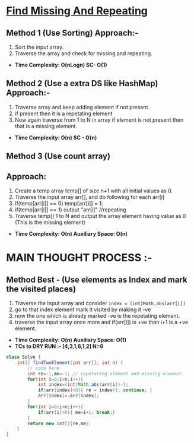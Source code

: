# [**Find Missing And Repeating**](https://practice.geeksforgeeks.org/problems/find-missing-and-repeating2512/1#)
## **Method 1 (Use Sorting) Approach:-**
1. Sort the input array.
2. Traverse the array and check for missing and repeating.

- **Time Complexity: O(nLogn) SC- O(1)**
## **Method 2 (Use a extra DS like HashMap) Approach:-**
1. Traverse array and keep adding element if not present.
2. if present then it is a repetating element
3. Now again traverse from 1 to N in array if element is not present then that is a missing element.
- **Time Complexity: O(n) SC - O(n)**
## **Method 3 (Use count array)**
## **Approach:**


1. Create a temp array temp[] of size n+1 with all initial values as 0.
2. Traverse the input array arr[], and do following for each arr[i] 
3. if(temp[arr[i]] == 0) temp[arr[i]] = 1;
4. if(temp[arr[i]] == 1) output "arr[i]" //repeating
5. Traverse temp[] 1 to N and output the array element having value as 0 (This is the missing element)

- **Time Complexity: O(n) Auxiliary Space: O(n)**

# **MAIN THOUGHT PROCESS :-**
## **Method Best - (Use elements as Index and mark the visited places)**

1. Traverse the Input array and consider ```index = (int)Math.abs(arr[i]) ```
2. go to that index element mark it visited by making it -ve
3. now the one which is already marked -ve is the repetating element.
4. traverse the input array once more and if(arr[i]) is +ve than i+1 is a +ve element.
- **Time Complexity: O(n) Auxiliary Space: O(1)**
- **TCs to DRY RUN :- [4,3,1,6,1,2] N=6**
```java
class Solve {
    int[] findTwoElement(int arr[], int n) {
        // code here
        int re=-1,me=-1; // repetating element and missing element.
        for(int i=0;i<n;i++){
            int index=(int)Math.abs(arr[i])-1;
            if(arr[index]<0){ re = index+1; continue; }
            arr[index]=-arr[index];
        }
        for(int i=0;i<n;i++){
            if(arr[i]>0){ me=i+1; break;}
        }
        return new int[]{re,me};
    }
}
```

